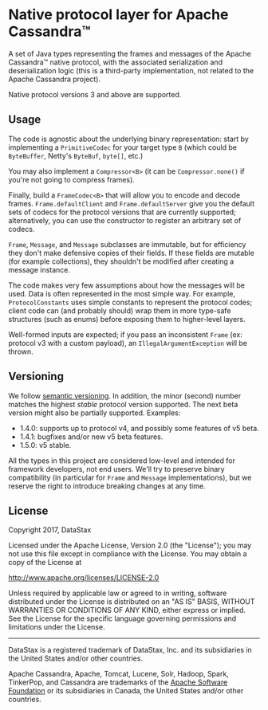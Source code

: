 # Native protocol layer for Apache Cassandra™
 
A set of Java types representing the frames and messages of the Apache Cassandra™ native protocol,
with the associated serialization and deserialization logic (this is a third-party implementation,
not related to the Apache Cassandra project).

Native protocol versions 3 and above are supported.

## Usage

The code is agnostic about the underlying binary representation: start by implementing a 
`PrimitiveCodec` for your target type `B` (which could be `ByteBuffer`, Netty's `ByteBuf`, 
`byte[]`, etc.)

You may also implement a `Compressor<B>` (it can be `Compressor.none()` if you're not going to
compress frames).
 
Finally, build a `FrameCodec<B>` that will allow you to encode and decode frames. 
`Frame.defaultClient` and `Frame.defaultServer` give you the default sets of codecs for the 
protocol versions that are currently supported; alternatively, you can use the constructor
to register an arbitrary set of codecs.

`Frame`, `Message`, and `Message` subclasses are immutable, but for efficiency they don't make
defensive copies of their fields. If these fields are mutable (for example collections), they
shouldn't be modified after creating a message instance.

The code makes very few assumptions about how the messages will be used. Data is often represented
in the most simple way. For example, `ProtocolConstants` uses simple constants to represent the
protocol codes; client code can (and probably should) wrap them in more type-safe structures (such
as enums) before exposing them to higher-level layers.

Well-formed inputs are expected; if you pass an inconsistent `Frame` (ex: protocol v3 with a custom
payload), an `IllegalArgumentException` will be thrown.

## Versioning

We follow [semantic versioning](http://semver.org/). In addition, the minor (second) number matches
the highest *stable* protocol version supported. The next beta version might also be partially
supported. Examples:
* 1.4.0: supports up to protocol v4, and possibly some features of v5 beta.
* 1.4.1: bugfixes and/or new v5 beta features.
* 1.5.0: v5 stable.

All the types in this project are considered low-level and intended for framework developers, not
end users. We'll try to preserve binary compatibility (in particular for `Frame` and `Message` 
implementations), but we reserve the right to introduce breaking changes at any time.

## License

Copyright 2017, DataStax

Licensed under the Apache License, Version 2.0 (the "License");
you may not use this file except in compliance with the License.
You may obtain a copy of the License at

http://www.apache.org/licenses/LICENSE-2.0

Unless required by applicable law or agreed to in writing, software
distributed under the License is distributed on an "AS IS" BASIS,
WITHOUT WARRANTIES OR CONDITIONS OF ANY KIND, either express or implied.
See the License for the specific language governing permissions and
limitations under the License.

----

DataStax is a registered trademark of DataStax, Inc. and its subsidiaries in the United States 
and/or other countries.

Apache Cassandra, Apache, Tomcat, Lucene, Solr, Hadoop, Spark, TinkerPop, and Cassandra are 
trademarks of the [Apache Software Foundation](http://www.apache.org/) or its subsidiaries in
Canada, the United States and/or other countries. 
